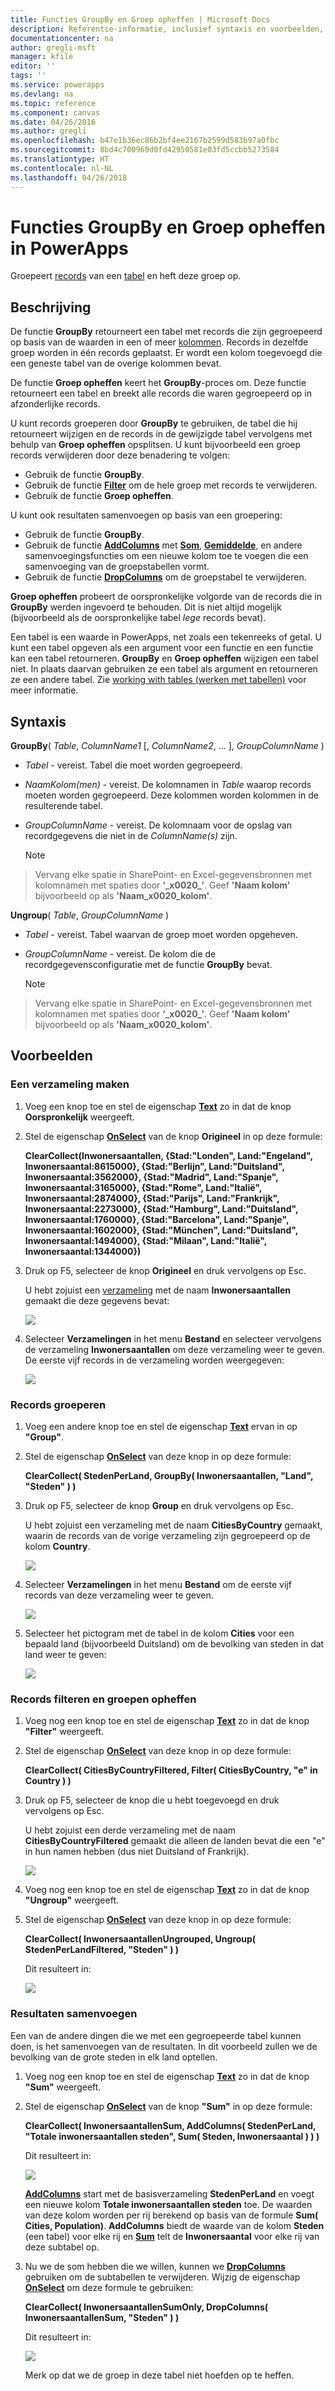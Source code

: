 ```yaml
---
title: Functies GroupBy en Groep opheffen | Microsoft Docs
description: Referentie-informatie, inclusief syntaxis en voorbeelden, voor de functies GroupBy en Groep opheffen in PowerApps
documentationcenter: na
author: gregli-msft
manager: kfile
editor: ''
tags: ''
ms.service: powerapps
ms.devlang: na
ms.topic: reference
ms.component: canvas
ms.date: 04/26/2016
ms.author: gregli
ms.openlocfilehash: b47e1b36ec86b2bf4ee2167b2599d583b97a0fbc
ms.sourcegitcommit: 8bd4c700969d0fd42950581e03fd5ccbb5273584
ms.translationtype: HT
ms.contentlocale: nl-NL
ms.lasthandoff: 04/26/2018
---
```

# <a name="groupby-and-ungroup-functions-in-powerapps"></a>Functies GroupBy en Groep opheffen in PowerApps
Groepeert [records](../working-with-tables.md#records) van een [tabel](../working-with-tables.md) en heft deze groep op.

## <a name="description"></a>Beschrijving
De functie **GroupBy** retourneert een tabel met records die zijn gegroepeerd op basis van de waarden in een of meer [kolommen](../working-with-tables.md#columns). Records in dezelfde groep worden in één records geplaatst. Er wordt een kolom toegevoegd die een geneste tabel van de overige kolommen bevat.   

De functie **Groep opheffen** keert het **GroupBy**-proces om. Deze functie retourneert een tabel en breekt alle records die waren gegroepeerd op in afzonderlijke records.

U kunt records groeperen door **GroupBy** te gebruiken, de tabel die hij retourneert wijzigen en de records in de gewijzigde tabel vervolgens met behulp van **Groep opheffen** opsplitsen. U kunt bijvoorbeeld een groep records verwijderen door deze benadering te volgen:

* Gebruik de functie **GroupBy**.
* Gebruik de functie **[Filter](function-filter-lookup.md)** om de hele groep met records te verwijderen.
* Gebruik de functie **Groep opheffen**.  

U kunt ook resultaten samenvoegen op basis van een groepering:

* Gebruik de functie **GroupBy**.
* Gebruik de functie **[AddColumns](function-table-shaping.md)** met **[Som](function-aggregates.md)**, **[Gemiddelde](function-aggregates.md)**, en andere samenvoegingsfuncties om een nieuwe kolom toe te voegen die een samenvoeging van de groepstabellen vormt.
* Gebruik de functie **[DropColumns](function-table-shaping.md)** om de groepstabel te verwijderen.

**Groep opheffen** probeert de oorspronkelijke volgorde van de records die in **GroupBy** werden ingevoerd te behouden.  Dit is niet altijd mogelijk (bijvoorbeeld als de oorspronkelijke tabel *lege* records bevat).

Een tabel is een waarde in PowerApps, net zoals een tekenreeks of getal. U kunt een tabel opgeven als een argument voor een functie en een functie kan een tabel retourneren. **GroupBy** en **Groep opheffen** wijzigen een tabel niet. In plaats daarvan gebruiken ze een tabel als argument en retourneren ze een andere tabel. Zie [working with tables (werken met tabellen)](../working-with-tables.md) voor meer informatie.

## <a name="syntax"></a>Syntaxis
**GroupBy**( *Table*, *ColumnName1* [, *ColumnName2*, ... ], *GroupColumnName* )

* *Tabel* - vereist. Tabel die moet worden gegroepeerd.
* *NaamKolom(men)* - vereist.  De kolomnamen in *Table* waarop records moeten worden gegroepeerd.  Deze kolommen worden kolommen in de resulterende tabel.
* *GroupColumnName* - vereist.  De kolomnaam voor de opslag van recordgegevens die niet in de *ColumnName(s)* zijn.
  
    > [!NOTE]
> Vervang elke spatie in SharePoint- en Excel-gegevensbronnen met kolomnamen met spaties door **‘\_x0020\_’**. Geef **'Naam kolom'** bijvoorbeeld op als **'Naam_x0020_kolom'**.

**Ungroup**( *Table*, *GroupColumnName* )

* *Tabel* - vereist. Tabel waarvan de groep moet worden opgeheven.
* *GroupColumnName* - vereist. De kolom die de recordgegevensconfiguratie met de functie **GroupBy** bevat.
  
    > [!NOTE]
> Vervang elke spatie in SharePoint- en Excel-gegevensbronnen met kolomnamen met spaties door **‘\_x0020\_’**. Geef **'Naam kolom'** bijvoorbeeld op als **'Naam_x0020_kolom'**.

## <a name="examples"></a>Voorbeelden
### <a name="create-a-collection"></a>Een verzameling maken
1. Voeg een knop toe en stel de eigenschap **[Text](../controls/properties-core.md)** zo in dat de knop **Oorspronkelijk** weergeeft.
2. Stel de eigenschap **[OnSelect](../controls/properties-core.md)** van de knop **Origineel** in op deze formule:
   
    **ClearCollect(Inwonersaantallen, {Stad:"Londen", Land:"Engeland", Inwonersaantal:8615000}, {Stad:"Berlijn", Land:"Duitsland", Inwonersaantal:3562000}, {Stad:"Madrid", Land:"Spanje", Inwonersaantal:3165000}, {Stad:"Rome", Land:"Italië", Inwonersaantal:2874000}, {Stad:"Parijs", Land:"Frankrijk", Inwonersaantal:2273000}, {Stad:"Hamburg", Land:"Duitsland", Inwonersaantal:1760000}, {Stad:"Barcelona", Land:"Spanje", Inwonersaantal:1602000}, {Stad:"München", Land:"Duitsland", Inwonersaantal:1494000}, {Stad:"Milaan", Land:"Italië", Inwonersaantal:1344000})**
3. Druk op F5, selecteer de knop **Origineel** en druk vervolgens op Esc.
   
    U hebt zojuist een [verzameling](../working-with-data-sources.md#collections) met de naam **Inwonersaantallen** gemaakt die deze gegevens bevat:
   
    ![](media/function-groupby/cities.png)
4. Selecteer **Verzamelingen** in het menu **Bestand** en selecteer vervolgens de verzameling **Inwonersaantallen** om deze verzameling weer te geven.  De eerste vijf records in de verzameling worden weergegeven:
   
    ![](media/function-groupby/citypopulations-collection.png)

### <a name="group-records"></a>Records groeperen
1. Voeg een andere knop toe en stel de eigenschap **[Text](../controls/properties-core.md)** ervan in op **"Group"**.
2. Stel de eigenschap **[OnSelect](../controls/properties-core.md)** van deze knop in op deze formule:
   
    **ClearCollect( StedenPerLand, GroupBy( Inwonersaantallen, "Land", "Steden" ) )**
3. Druk op F5, selecteer de knop **Group** en druk vervolgens op Esc.
   
    U hebt zojuist een verzameling met de naam **CitiesByCountry** gemaakt, waarin de records van de vorige verzameling zijn gegroepeerd op de kolom **Country**.
   
    ![](media/function-groupby/cities-grouped.png)
4. Selecteer **Verzamelingen** in het menu **Bestand** om de eerste vijf records van deze verzameling weer te geven.
   
    ![](media/function-groupby/citiesbycountry-collection.png)
5. Selecteer het pictogram met de tabel in de kolom **Cities** voor een bepaald land (bijvoorbeeld Duitsland) om de bevolking van steden in dat land weer te geven:
   
    ![](media/function-groupby/population-germany.png)

### <a name="filter-and-ungroup-records"></a>Records filteren en groepen opheffen
1. Voeg nog een knop toe en stel de eigenschap **[Text](../controls/properties-core.md)** zo in dat de knop **"Filter"** weergeeft.
2. Stel de eigenschap **[OnSelect](../controls/properties-core.md)** van deze knop in op deze formule:
   
    **ClearCollect( CitiesByCountryFiltered, Filter( CitiesByCountry, "e" in Country ) )**
3. Druk op F5, selecteer de knop die u hebt toegevoegd en druk vervolgens op Esc.
   
    U hebt zojuist een derde verzameling met de naam **CitiesByCountryFiltered** gemaakt die alleen de landen bevat die een "e" in hun namen hebben (dus niet Duitsland of Frankrijk).
   
    ![](media/function-groupby/cities-grouped-hase.png)
4. Voeg nog een knop toe en stel de eigenschap **[Text](../controls/properties-core.md)** zo in dat de knop **"Ungroup"** weergeeft.
5. Stel de eigenschap **[OnSelect](../controls/properties-core.md)** van deze knop in op deze formule:
   
    **ClearCollect( InwonersaantallenUngrouped, Ungroup( StedenPerLandFiltered, "Steden" ) )**
   
    Dit resulteert in:
   
    ![](media/function-groupby/cities-hase.png)

### <a name="aggregate-results"></a>Resultaten samenvoegen
Een van de andere dingen die we met een gegroepeerde tabel kunnen doen, is het samenvoegen van de resultaten.  In dit voorbeeld zullen we de bevolking van de grote steden in elk land optellen.

1. Voeg nog een knop toe en stel de eigenschap **[Text](../controls/properties-core.md)** zo in dat de knop **"Sum"** weergeeft.
2. Stel de eigenschap **[OnSelect](../controls/properties-core.md)** van de knop **"Sum"** in op deze formule:
   
    **ClearCollect( InwonersaantallenSum, AddColumns( StedenPerLand, "Totale inwonersaantallen steden", Sum( Steden, Inwonersaantal ) ) )**
   
    Dit resulteert in:
   
    ![](media/function-groupby/cities-sum.png)
   
    **[AddColumns](function-table-shaping.md)** start met de basisverzameling **StedenPerLand** en voegt een nieuwe kolom **Totale inwonersaantallen steden** toe.  De waarden van deze kolom worden per rij berekend op basis van de formule **Sum( Cities, Population)**.  **AddColumns** biedt de waarde van de kolom **Steden** (een tabel) voor elke rij en **[Sum](function-aggregates.md)** telt de **Inwonersaantal** voor elke rij van deze subtabel op.
3. Nu we de som hebben die we willen, kunnen we **[DropColumns](function-table-shaping.md)** gebruiken om de subtabellen te verwijderen.  Wijzig de eigenschap **[OnSelect](../controls/properties-core.md)** om deze formule te gebruiken:
   
    **ClearCollect( InwonersaantallenSumOnly, DropColumns( InwonersaantallenSum, "Steden" ) )**
   
    Dit resulteert in:
   
    ![](media/function-groupby/cities-sum-drop-cities.png)
   
    Merk op dat we de groep in deze tabel niet hoefden op te heffen.

